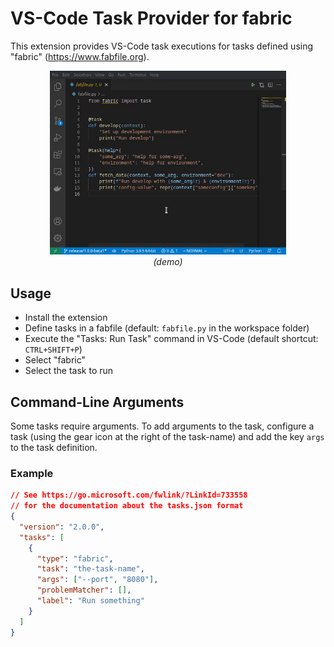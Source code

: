 # VS-Code Task Provider for fabric

This extension provides VS-Code task executions for tasks defined using
"fabric" (https://www.fabfile.org).

<p align="center">
  <img src="resources/demo.gif" alt="Demo" width="75%" />
  <br/>
  <em>(demo)</em>
</p>

## Usage

- Install the extension
- Define tasks in a fabfile (default: `fabfile.py` in the workspace folder)
- Execute the "Tasks: Run Task" command in VS-Code (default shortcut: `CTRL+SHIFT+P`)
- Select "fabric"
- Select the task to run

## Command-Line Arguments

Some tasks require arguments. To add arguments to the task, configure a task (using the gear icon at the right of the task-name) and add the key `args` to the task definition.

### Example

```json
// See https://go.microsoft.com/fwlink/?LinkId=733558
// for the documentation about the tasks.json format
{
  "version": "2.0.0",
  "tasks": [
    {
      "type": "fabric",
      "task": "the-task-name",
      "args": ["--port", "8080"],
      "problemMatcher": [],
      "label": "Run something"
    }
  ]
}
```

